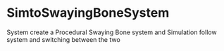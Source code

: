 # SimtoSwayingBoneSystem
System create a Procedural Swaying Bone system and Simulation follow system and switching between the two
